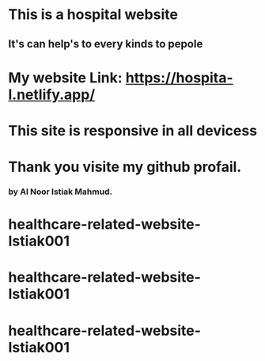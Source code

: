 # This is a hospital website
## It's can help's to every kinds to pepole 

# My website Link: https://hospita-l.netlify.app/

# This site is responsive in all devicess
# Thank you visite my github profail.

### by Al Noor Istiak Mahmud. 


# healthcare-related-website-Istiak001
# healthcare-related-website-Istiak001
# healthcare-related-website-Istiak001
